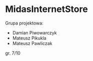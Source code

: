 # MidasInternetStore

Grupa projektowa:
- Damian Piwowarczyk
- Mateusz Pikukla
- Mateusz Pawliczak

gr. 7/10

